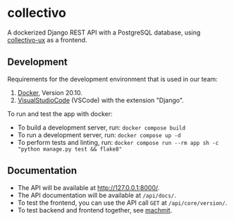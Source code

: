 # collectivo

A dockerized Django REST API with a PostgreSQL database, using [collectivo-ux](https://github.com/MILA-Wien/collectivo-ux/) as a frontend.

## Development

Requirements for the development environment that is used in our team:

1. [Docker](https://www.docker.com/), Version 20.10.
2. [VisualStudioCode](https://code.visualstudio.com/) (VSCode) with the extension "Django".

To run and test the app with docker:

- To build a development server, run: `docker compose build`
- To run a development server, run: `docker compose up -d`
- To perform tests and linting, run: `docker compose run --rm app sh -c "python manage.py test && flake8"`

## Documentation

- The API will be available at http://127.0.0.1:8000/.
- The API documentation will be available at `/api/docs/`.
- To test the frontend, you can use the API call `GET` at `/api/core/version/`.
- To test backend and frontend together, see [machmit](https://github.com/MILA-Wien/machmit).
